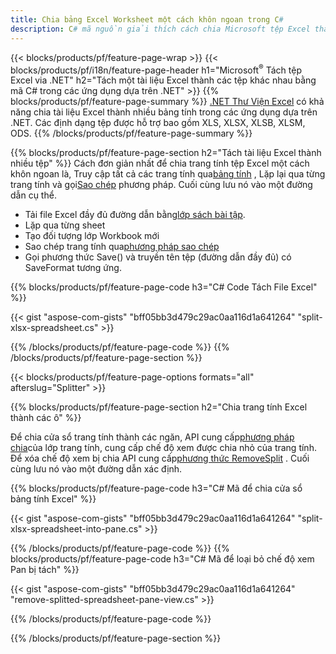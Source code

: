 ```yaml
---
title: Chia bảng Excel Worksheet một cách khôn ngoan trong C#
description: C# mã nguồn giải thích cách chia Microsoft tệp Excel thành nhiều tệp trong ứng dụng Visual C#.NET
---
```

{{< blocks/products/pf/feature-page-wrap >}}
{{< blocks/products/pf/i18n/feature-page-header h1="Microsoft<sup>&reg;</sup> Tách tệp Excel via .NET" h2="Tách một tài liệu Excel thành các tệp khác nhau bằng mã C# trong các ứng dụng dựa trên .NET" >}}
{{% blocks/products/pf/feature-page-summary %}}
[.NET Thư Viện Excel](/cells/vi/net/) có khả năng chia tài liệu Excel thành nhiều bảng tính trong các ứng dụng dựa trên .NET. Các định dạng tệp được hỗ trợ bao gồm XLS, XLSX, XLSB, XLSM, ODS.
{{% /blocks/products/pf/feature-page-summary %}}

{{% blocks/products/pf/feature-page-section h2="Tách tài liệu Excel thành nhiều tệp" %}}
 Cách đơn giản nhất để chia trang tính tệp Excel một cách khôn ngoan là, Truy cập tất cả các trang tính qua[bảng tính](https://reference.aspose.com/cells/net/aspose.cells/workbook/properties/worksheets) , Lặp lại qua từng trang tính và gọi[Sao chép](https://reference.aspose.com/cells/net/aspose.cells/worksheet/methods/copy) phương pháp. Cuối cùng lưu nó vào một đường dẫn cụ thể.

 + Tải file Excel đầy đủ đường dẫn bằng[lớp sách bài tập](https://reference.aspose.com/cells/net/aspose.cells/workbook).
+ Lặp qua từng sheet
+ Tạo đối tượng lớp Workbook mới
 + Sao chép trang tính qua[phương pháp sao chép](https://reference.aspose.com/cells/net/aspose.cells/worksheet/methods/copy)
+ Gọi phương thức Save() và truyền tên tệp (đường dẫn đầy đủ) có SaveFormat tương ứng.

{{% blocks/products/pf/feature-page-code h3="C# Code Tách File Excel" %}}

{{< gist "aspose-com-gists" "bff05bb3d479c29ac0aa116d1a641264" "split-xlsx-spreadsheet.cs" >}}

{{% /blocks/products/pf/feature-page-code %}}
{{% /blocks/products/pf/feature-page-section %}}

{{< blocks/products/pf/feature-page-options formats="all" afterslug="Splitter" >}}

{{% blocks/products/pf/feature-page-section h2="Chia trang tính Excel thành các ô" %}}

 Để chia cửa sổ trang tính thành các ngăn, API cung cấp[phương pháp chia](https://reference.aspose.com/cells/net/aspose.cells/worksheet/methods/split)của lớp trang tính, cung cấp chế độ xem được chia nhỏ của trang tính. Để xóa chế độ xem bị chia API cung cấp[phương thức RemoveSplit](https://reference.aspose.com/cells/net/aspose.cells/worksheet/methods/removesplit) . Cuối cùng lưu nó vào một đường dẫn xác định.

{{% blocks/products/pf/feature-page-code h3="C# Mã để chia cửa sổ bảng tính Excel" %}}

{{< gist "aspose-com-gists" "bff05bb3d479c29ac0aa116d1a641264" "split-xlsx-spreadsheet-into-pane.cs" >}}

{{% /blocks/products/pf/feature-page-code %}}
{{% blocks/products/pf/feature-page-code h3="C# Mã để loại bỏ chế độ xem Pan bị tách" %}}

{{< gist "aspose-com-gists" "bff05bb3d479c29ac0aa116d1a641264" "remove-splitted-spreadsheet-pane-view.cs" >}}

{{% /blocks/products/pf/feature-page-code %}}

{{% /blocks/products/pf/feature-page-section %}}
